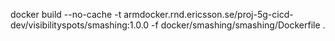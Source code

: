 
docker build --no-cache -t armdocker.rnd.ericsson.se/proj-5g-cicd-dev/visibilityspots/smashing:1.0.0 -f docker/smashing/smashing/Dockerfile .